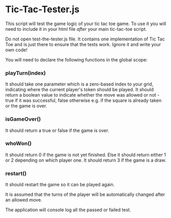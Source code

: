 # Tic-Tac-Tester.js
This script will test the game logic of your tic tac toe game. To use it you will need to include it in your html file _after_ your main tic-tac-toe script. 

Do not open test-the-tester.js file. It contains one implementation of Tic Tac Toe and is just there to ensure that the tests work. Ignore it and write your own code!

You will need to declare the following functions in the global scope: 

### playTurn(index)
It should take one parameter which is a zero-based index to your grid, indicating where the current player's token should be played. 
It should return a boolean value to indicate whether the move was allowed or not - true if it was successful, false otherwise e.g. if the square is already taken or the game is over.

### isGameOver()
It should return a true or false if the game is over.

### whoWon()
It should return 0 if the game is not yet finished. Else it should return either 1 or 2 depending on which player one. It should return 3 if the game is a draw.

### restart()
It should restart the game so it can be played again.

It is assumed that the turns of the player will be automatically changed after an allowed move.

The application will console log all the passed or failed test.
